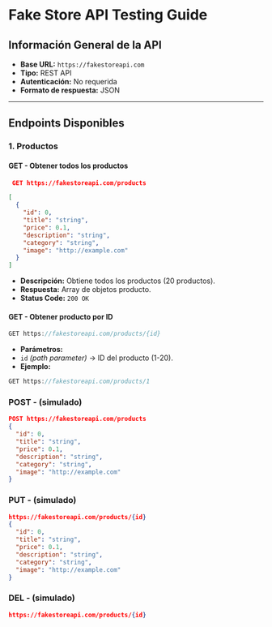 #   Fake Store API Testing Guide

##  Información General de la API
- **Base URL:** `https://fakestoreapi.com`  
- **Tipo:** REST API  
- **Autenticación:** No requerida  
- **Formato de respuesta:** JSON  

---

##  Endpoints Disponibles

### 1.  Productos

#### GET - Obtener todos los productos 

```json
 GET https://fakestoreapi.com/products

[
  {
    "id": 0,
    "title": "string",
    "price": 0.1,
    "description": "string",
    "category": "string",
    "image": "http://example.com"
  }
]
```
- **Descripción:** Obtiene todos los productos (20 productos).  
- **Respuesta:** Array de objetos producto.  
- **Status Code:** `200 OK`  

#### GET - Obtener producto por ID  
```js
GET https://fakestoreapi.com/products/{id}
```
- **Parámetros:**
- `id` *(path parameter)* → ID del producto (1-20).  
- **Ejemplo:** 
```js 
GET https://fakestoreapi.com/products/1
``` 
### POST - (simulado)
```json
POST https://fakestoreapi.com/products
{
  "id": 0,
  "title": "string",
  "price": 0.1,
  "description": "string",
  "category": "string",
  "image": "http://example.com"
}
``` 

### PUT - (simulado)

```json
https://fakestoreapi.com/products/{id}
{
  "id": 0,
  "title": "string",
  "price": 0.1,
  "description": "string",
  "category": "string",
  "image": "http://example.com"
}
```
### DEL - (simulado)
```json
https://fakestoreapi.com/products/{id}
```
